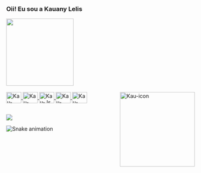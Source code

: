 ### Oii! Eu sou a Kauany Lelis

<div>
  <a href="https://beacons.ai/KauLelis">
  <img height="180em" src="https://github-readme-stats.vercel.app/api?username=KauLelis&show_icons=true&theme=dark&include_all_commits=true&count_private=true"/>
</div>
  
<div style="display: inline_block"><br>
  <img align="center" alt="Kau-CSS" height="30" width="40" src="https://cdn.jsdelivr.net/gh/devicons/devicon@latest/icons/css3/css3-plain.svg">  
  <img align="center" alt="Kau-HTML" height="30" width="40" src="https://cdn.jsdelivr.net/gh/devicons/devicon@latest/icons/html5/html5-plain.svg">
  <img align="center" alt="Kau-Js" height="30" width="40" src="https://cdn.jsdelivr.net/gh/devicons/devicon@latest/icons/javascript/javascript-original.svg">
  <img align="center" alt="Kau-Java" height="30" width="40" src="https://cdn.jsdelivr.net/gh/devicons/devicon@latest/icons/java/java-plain.svg">
  <img align="center" alt="Kau-Docker" height="30" width="40" src="https://cdn.jsdelivr.net/gh/devicons/devicon@latest/icons/docker/docker-plain.svg">
  <img align="right" alt="Kau-icon" heigth="250" width="200" src="https://cdn.discordapp.com/attachments/806574611084345355/1217674335364583464/download20240304002055.png?ex=6604e298&is=65f26d98&hm=b2e2da3c1ac5f21ccc5882c4bb05f1afe8a18865d20e03d0c8ff147919bf0b6e&">
</div>
  
##
  
<div>
  <a href="https://instagram.com/kaukdd"><img src="https://img.shields.io/badge/Instagram-E4405F?style=for-the-badge&logo=instagram&logoColor=white"></a>
</div>

![Snake animation](https://github.com/rafaballerini2/rafaballerini2/blob/output/github-contribution-grid-snake.svg)
